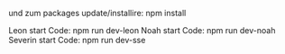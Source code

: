 
und zum packages update/installire: npm install

Leon start Code: npm run dev-leon
    Noah start Code: npm run dev-noah
Severin start Code: npm run dev-sse